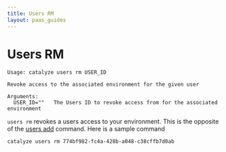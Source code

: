 ```yaml
---
title: Users RM
layout: paas_guides
---
```


# Users RM

```
Usage: catalyze users rm USER_ID

Revoke access to the associated environment for the given user

Arguments:
  USER_ID=""   The Users ID to revoke access from for the associated environment
```

`users rm` revokes a users access to your environment. This is the opposite of the [users add](https://resources.catalyze.io/paas/cli/sections/users-add/) command. Here is a sample command

```
catalyze users rm 774bf982-fc4a-428b-a048-c38cffb7d0ab
```
